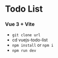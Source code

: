 # Todo List

### Vue 3 + Vite

- `git clone url`
- cd vuejs-todo-list
- `npm install` or `npm i`
- `npm run dev`
